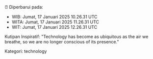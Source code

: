 ⏰ Diperbarui pada:
- WIB: Jumat, 17 Januari 2025 10.26.31 UTC
- WITA: Jumat, 17 Januari 2025 11.26.31 UTC
- WIT: Jumat, 17 Januari 2025 12.26.31 UTC

Kutipan Inspiratif:
"Technology has become as ubiquitous as the air we breathe, so we are no longer conscious of its presence."


Kategori: technology

